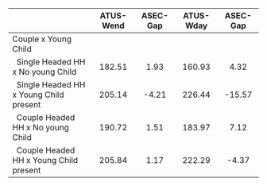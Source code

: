 
|                      |    ATUS-Wend |     ASEC-Gap |    ATUS-Wday |     ASEC-Gap |
| -------------------- | :----------: | :----------: | :----------: | :----------: |
| Couple x Young Child |              |              |              |              |
| &nbsp;&nbsp;Single Headed HH x No young Child |       182.51 |         1.93 |       160.93 |         4.32 |
| &nbsp;&nbsp;Single Headed HH x Young Child present |       205.14 |        -4.21 |       226.44 |       -15.57 |
| &nbsp;&nbsp;Couple Headed HH x No young Child |       190.72 |         1.51 |       183.97 |         7.12 |
| &nbsp;&nbsp;Couple Headed HH x Young Child present |       205.84 |         1.17 |       222.29 |        -4.37 |

